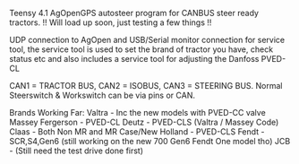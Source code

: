 Teensy 4.1 AgOpenGPS autosteer program for CANBUS steer ready tractors. !! Will load up soon, just testing a few things !!

UDP connection to AgOpen and USB/Serial monitor connection for service tool, the service tool is used to set the brand of tractor you have, check status etc and also includes a service tool for adjusting the Danfoss PVED-CL

CAN1 = TRACTOR BUS, CAN2 = ISOBUS, CAN3 = STEERING BUS. Normal Steerswitch & Workswitch can be via pins or CAN.

Brands Working Far:
Valtra - Inc the new models with PVED-CC valve <br />
Massey Fergerson - PVED-CL
Deutz - PVED-CLS (Valtra / Massey Code)
Claas - Both Non MR and MR
Case/New Holland - PVED-CLS
Fendt - SCR,S4,Gen6 (still working on the new 700 Gen6 Fendt One model tho)
JCB - (Still need the test drive done first)
